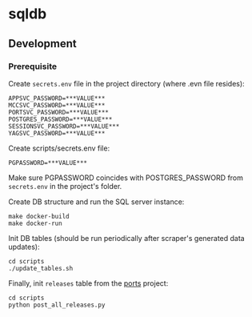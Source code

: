# sqldb

## Development

### Prerequisite

Create `secrets.env` file in the project directory (where .evn file resides):

    APPSVC_PASSWORD=***VALUE***
    MCCSVC_PASSWORD=***VALUE***
    PORTSVC_PASSWORD=***VALUE***
    POSTGRES_PASSWORD=***VALUE***
    SESSIONSVC_PASSWORD=***VALUE***
    YAGSVC_PASSWORD=***VALUE***

Create scripts/secrets.env file:

    PGPASSWORD=***VALUE***

Make sure PGPASSWORD coincides with POSTGRES_PASSWORD from `secrets.env` in the project's folder.

Create DB structure and run the SQL server instance:

    make docker-build
    make docker-run

Init DB tables (should be run periodically after scraper's generated data updates):

    cd scripts
    ./update_tables.sh

Finally, init `releases` table from the [ports](https://github.com/yag-im/ports) project:

    cd scripts
    python post_all_releases.py

